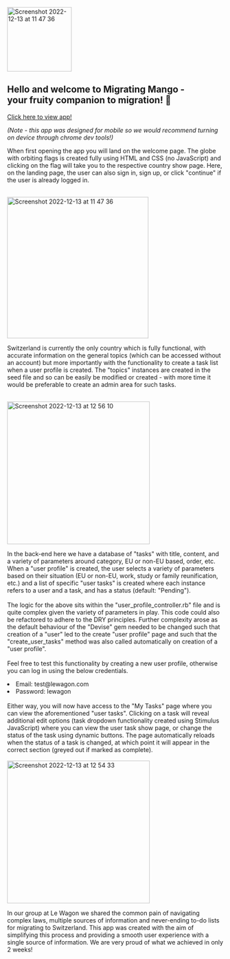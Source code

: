 <img width="150" alt="Screenshot 2022-12-13 at 11 47 36" src="https://user-images.githubusercontent.com/108479068/207312189-a5b5e875-1316-4a26-a1e5-79ad58992c1a.png">

<h2>Hello and welcome to Migrating Mango - <br> your fruity companion to migration! 🥭</h2>

<a href="https://migrating-mango.herokuapp.com/" target="_blank">Click here to view app!</a>

<em>(Note - this app was designed for mobile so we would recommend turning on device through chrome dev tools!)</em>

When first opening the app you will land on the welcome page. The globe with orbiting flags is created fully using HTML and CSS (no JavaScript) and clicking on the flag will take you to the respective country show page. Here, on the landing page, the user can also sign in, sign up, or click "continue" if the user is already logged in.

<br>
<img width="329" alt="Screenshot 2022-12-13 at 11 47 36" src="https://user-images.githubusercontent.com/108479068/207310792-3ebdf479-3d5c-4872-bc4c-ed0085bb7d5d.png">
<br>

Switzerland is currently the only country which is fully functional, with accurate information on the general topics (which can be accessed without an account) but more importantly with the functionality to create a task list when a user profile is created. The "topics" instances are created in the seed file and so can be easily be modified or created - with more time it would be preferable to create an admin area for such tasks.


<br>
<img width="332" alt="Screenshot 2022-12-13 at 12 56 10" src="https://user-images.githubusercontent.com/108479068/207311481-62122029-58c5-4de4-bcde-61dae78ac72d.png">
<br>

In the back-end here we have a database of "tasks" with title, content, and a variety of parameters around category, EU or non-EU based, order, etc. When a "user profile" is created, the user selects a variety of parameters based on their situation (EU or non-EU, work, study or family reunification, etc.) and a list of specific "user tasks" is created where each instance refers to a user and a task, and has a status (default: "Pending").
<br>
<br>
The logic for the above sits within the "user_profile_controller.rb" file and is quite complex given the variety of parameters in play. This code could also be refactored to adhere to the DRY principles. Further complexity arose as the default behaviour of the "Devise" gem needed to be changed such that creation of a "user" led to the create "user profile" page and such that the "create_user_tasks" method was also called automatically on creation of a "user profile".
<br>
<br>
Feel free to test this functionality by creating a new user profile, otherwise you can log in using the below credentials.
<br>
<li>Email: test@lewagon.com</li>
<li>Password: lewagon</li>
<br>
Either way, you will now have access to the "My Tasks" page where you can view the aforementioned "user tasks". Clicking on a task will reveal additional edit options (task dropdown functionality created using Stimulus JavaScript) where you can view the user task show page, or change the status of the task using dynamic buttons. The page automatically reloads when the status of a task is changed, at which point it will appear in the correct section (greyed out if marked as complete).
<br>
<br>
<img width="332" alt="Screenshot 2022-12-13 at 12 54 33" src="https://user-images.githubusercontent.com/108479068/207311144-136dd5f5-5676-4c8e-9b03-beff1229d3a4.png">

In our group at Le Wagon we shared the common pain of navigating complex laws, multiple sources of information and never-ending to-do lists for migrating to Switzerland. This app was created with the aim of simplifying this process and providing a smooth user experience with a single source of information. We are very proud of what we achieved in only 2 weeks!

